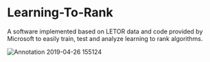 # Learning-To-Rank

A software implemented based on LETOR data and code provided by Microsoft to easily train, test and analyze learning to rank algorithms. 

![Annotation 2019-04-26 155124](https://user-images.githubusercontent.com/8983398/56833007-56cac800-683b-11e9-80ca-af70a18d657d.jpg)
